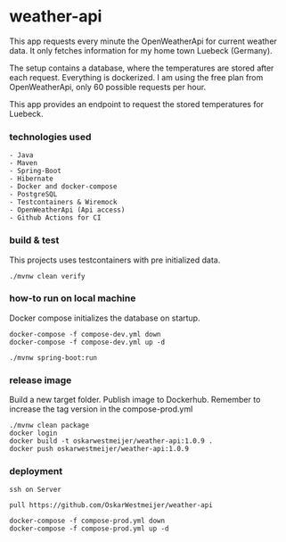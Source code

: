 # weather-api

This app requests every minute the OpenWeatherApi for current weather data. It only fetches information for my home town
Luebeck (Germany).

The setup contains a database, where the temperatures are stored after each request. Everything is dockerized. I am
using the free plan from OpenWeatherApi, only 60 possible requests per hour.

This app provides an endpoint to request the stored temperatures for Luebeck.

### technologies used

```
- Java
- Maven
- Spring-Boot
- Hibernate
- Docker and docker-compose
- PostgreSQL
- Testcontainers & Wiremock
- OpenWeatherApi (Api access)
- Github Actions for CI
```

### build & test

This projects uses testcontainers with pre initialized data.

```
./mvnw clean verify
```

### how-to run on local machine

Docker compose initializes the database on startup.

```
docker-compose -f compose-dev.yml down
docker-compose -f compose-dev.yml up -d

./mvnw spring-boot:run

```

### release image

Build a new target folder. Publish image to Dockerhub. Remember to increase the tag version in the compose-prod.yml

```
./mvnw clean package
docker login
docker build -t oskarwestmeijer/weather-api:1.0.9 .
docker push oskarwestmeijer/weather-api:1.0.9
```

### deployment

```
ssh on Server

pull https://github.com/OskarWestmeijer/weather-api

docker-compose -f compose-prod.yml down
docker-compose -f compose-prod.yml up -d
```
